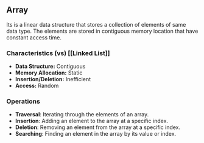 ## Array
Its is a linear data structure that stores a collection of elements of same data type. The elements are stored in contiguous memory location that have constant access time.

### Characteristics (vs) [[Linked List]]
- **Data Structure:** Contiguous
- **Memory Allocation:** Static
- **Insertion/Deletion:** Inefficient
- **Access:** Random

### Operations
- **Traversal**: Iterating through the elements of an array.
- **Insertion**: Adding an element to the array at a specific index.
- **Deletion**: Removing an element from the array at a specific index.
- **Searching**: Finding an element in the array by its value or index.

